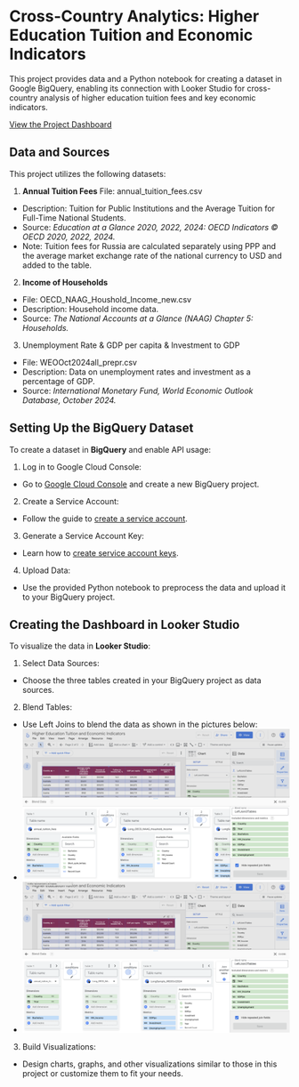 # Cross-Country Analytics: Higher Education Tuition and Economic Indicators
This project provides data and a Python notebook for creating a dataset in Google BigQuery, enabling its connection with Looker Studio for cross-country analysis of higher education tuition fees and key economic indicators.

[View the Project Dashboard](https://lookerstudio.google.com/s/iV0w5dVmWlI)

## Data and Sources
This project utilizes the following datasets:
1. **Annual Tuition Fees**
File: annual_tuition_fees.csv
- Description: Tuition for Public Institutions and the Average Tuition for Full-Time National Students.
- Source: *Education at a Glance 2020, 2022, 2024: OECD Indicators © OECD 2020, 2022, 2024.*
- Note: Tuition fees for Russia are calculated separately using PPP and the average market exchange rate of the national currency to USD and added to the table.
2. **Income of Households**
- File: OECD_NAAG_Houshold_Income_new.csv
- Description: Household income data.
- Source: *The National Accounts at a Glance (NAAG) Chapter 5: Households.*
3. Unemployment Rate & GDP per capita & Investment to GDP
- File: WEOOct2024all_prepr.csv
- Description: Data on unemployment rates and investment as a percentage of GDP.
- Source: *International Monetary Fund, World Economic Outlook Database, October 2024.*

## Setting Up the BigQuery Dataset
To create a dataset in **BigQuery** and enable API usage:
1. Log in to Google Cloud Console:
- Go to [Google Cloud Console](https://console.cloud.google.com/) and create a new BigQuery project.
2. Create a Service Account:
- Follow the guide to [create a service account](https://cloud.google.com/iam/docs/service-accounts-create).
3. Generate a Service Account Key:
- Learn how to [create service account keys](https://cloud.google.com/iam/docs/keys-create-delete).
4. Upload Data:
- Use the provided Python notebook to preprocess the data and upload it to your BigQuery project.

## Creating the Dashboard in Looker Studio
To visualize the data in **Looker Studio**:
1. Select Data Sources:
- Choose the three tables created in your BigQuery project as data sources.
2. Blend Tables:
- Use Left Joins to blend the data as shown in the pictures below:
- ![Left Join of Tabel1 and Table2](Images/DataSource_LeftJoin3Tables_1-2.png)
- ![One more Left Join of Table3](Images/DataSource_LeftJoin3Tables_3.png)
3. Build Visualizations:
- Design charts, graphs, and other visualizations similar to those in this project or customize them to fit your needs.